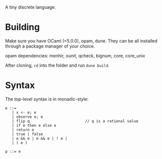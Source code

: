 A tiny discrete language.

# Building

Make sure you have OCaml (<5.0.0), opam, dune. They can be all installed through a package manager of your choice. 

opam dependencies: menhir, ounit, qcheck, bignum, core, core_unix

After cloning, `cd` into the folder and run `dune build`.

# **Syntax**

The top-level syntax is in monadic-style:

```
e ::=
   | x <- e; e
   | observe e; e
   | flip q                         // q is a rational value
   | if e then e else e
   | return e
   | true | false
   | e && e | e && e | ! e |
   | ( e )

p ::= e
```
